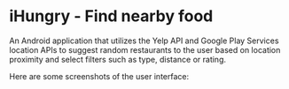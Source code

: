 # iHungry -  Find nearby food

An Android application that utilizes the Yelp API and Google Play Services location APIs to suggest random restaurants to the user based on location proximity and select filters such as type, distance or rating.

Here are some screenshots of the user interface: 
